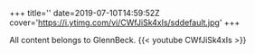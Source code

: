 +++
title=''
date=2019-07-10T14:59:52Z
cover='https://i.ytimg.com/vi/CWfJiSk4xIs/sddefault.jpg'
+++

All content belongs to GlennBeck.
{{< youtube CWfJiSk4xIs >}}
